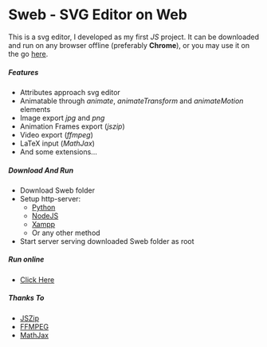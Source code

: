 # Sweb - SVG Editor on Web

This is a svg editor, I developed as my first *JS* project. It can be downloaded and run on any browser offline (preferably **Chrome**), or you may use it on the go [here](https://badafest.github.io/Projects/Sweb).

##### Features
+ Attributes approach svg editor
+ Animatable through *animate*, *animateTransform* and *animateMotion* elements
+ Image export *jpg* and *png*
+ Animation Frames export (*jszip*)
+ Video export (*ffmpeg*)
+ LaTeX input (*MathJax*)
+ And some extensions...

##### Download And Run
+ Download Sweb folder
+ Setup http-server:
    + [Python](https://developer.mozilla.org/en-US/docs/Learn/Common_questions/set_up_a_loc)
    + [NodeJS](https://jasonwatmore.com/post/2016/06/22/nodejs-setup-simple-http-server-local-web-server)
    + [Xampp](https://www.apachefriends.org/download.html)
    + Or any other method
+ Start server serving downloaded Sweb folder as root

##### Run online
+ [Click Here](https://badafest.github.io/Projects/Sweb)

##### Thanks To
+ [JSZip](https://stuk.github.io/jszip)
+ [FFMPEG](https://github.com/Kagami/ffmpeg.js)
+ [MathJax](https://www.mathjax.org/)
